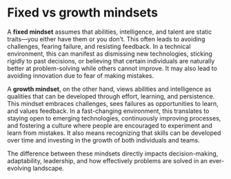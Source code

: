 # Fixed vs growth mindsets

A **fixed mindset** assumes that abilities, intelligence, and talent are static traits—you either have them or you don’t. This often leads to avoiding challenges, fearing failure, and resisting feedback. In a technical environment, this can manifest as dismissing new technologies, sticking rigidly to past decisions, or believing that certain individuals are naturally better at problem-solving while others cannot improve. It may also lead to avoiding innovation due to fear of making mistakes.

A **growth mindset**, on the other hand, views abilities and intelligence as qualities that can be developed through effort, learning, and persistence. This mindset embraces challenges, sees failures as opportunities to learn, and values feedback. In a fast-changing environment, this translates to staying open to emerging technologies, continuously improving processes, and fostering a culture where people are encouraged to experiment and learn from mistakes. It also means recognizing that skills can be developed over time and investing in the growth of both individuals and teams.

The difference between these mindsets directly impacts decision-making, adaptability, leadership, and how effectively problems are solved in an ever-evolving landscape.

